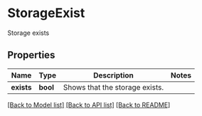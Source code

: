 # StorageExist

Storage exists

## Properties

Name | Type | Description | Notes
---- | ---- | ----------- | -----
**exists** | **bool** | Shows that the storage exists. | 

[[Back to Model list]](../README.md#documentation-for-models) [[Back to API list]](../README.md#documentation-for-api-endpoints) [[Back to README]](../README.md)
